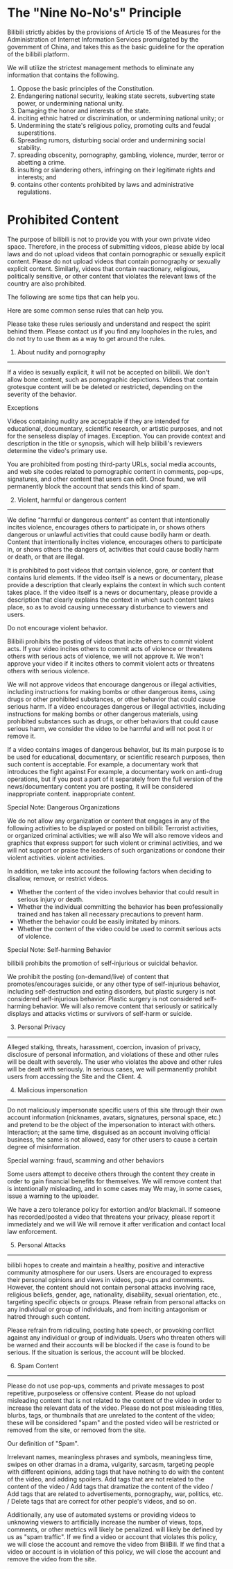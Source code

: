 The "Nine No-No's" Principle
============================

Bilibili strictly abides by the provisions of Article 15 of the Measures for the Administration of Internet Information Services promulgated by the government of China, and takes this as the basic guideline for the operation of the bilibili platform.

We will utilize the strictest management methods to eliminate any information that contains the following.

 1. Oppose the basic principles of the Constitution.
 2. Endangering national security, leaking state secrets, subverting state power, or undermining national unity.
 3. Damaging the honor and interests of the state.
 4. inciting ethnic hatred or discrimination, or undermining national unity; or
 5. Undermining the state's religious policy, promoting cults and feudal superstitions.
 6. Spreading rumors, disturbing social order and undermining social stability.
 7. spreading obscenity, pornography, gambling, violence, murder, terror or abetting a crime.
 8. insulting or slandering others, infringing on their legitimate rights and interests; and
 9. contains other contents prohibited by laws and administrative regulations.

Prohibited Content
==================

The purpose of bilibili is not to provide you with your own private video space. Therefore, in the process of submitting videos, please abide by local laws and do not upload videos that contain pornographic or sexually explicit content.
Please do not upload videos that contain pornography or sexually explicit content. Similarly, videos that contain reactionary, religious, politically sensitive, or other content that violates the relevant laws of the country are also prohibited.

The following are some tips that can help you.

Here are some common sense rules that can help you.

Please take these rules seriously and understand and respect the spirit behind them.
Please contact us if you find any loopholes in the rules, and do not try to use them as a way to get around the rules.

1. About nudity and pornography
-------------------------------

If a video is sexually explicit, it will not be accepted on bilibili. We don't allow bone content, such as pornographic depictions. Videos that contain grotesque content will be
be deleted or restricted, depending on the severity of the behavior.

Exceptions

Videos containing nudity are acceptable if they are intended for educational, documentary, scientific research, or artistic purposes, and not for the senseless display of images.
Exception. You can provide context and description in the title or synopsis, which will help bilibili's reviewers determine the video's primary use.

You are prohibited from posting third-party URLs, social media accounts, and web site codes related to pornographic content in comments, pop-ups, signatures, and other content that users can edit.
Once found, we will permanently block the account that sends this kind of spam.

2. Violent, harmful or dangerous content
----------------------------------------

We define “harmful or dangerous content” as content that intentionally incites violence, encourages others to participate in, or shows others dangerous or unlawful activities that could cause bodily harm or death.
Content that intentionally incites violence, encourages others to participate in, or shows others the dangers of, activities that could cause bodily harm or death, or that are illegal.

It is prohibited to post videos that contain violence, gore, or content that contains lurid elements. If the video itself is a news or documentary, please provide a description that clearly explains the context in which such content takes place.
If the video itself is a news or documentary, please provide a description that clearly explains the context in which such content takes place, so as to avoid causing unnecessary disturbance to viewers and users.

Do not encourage violent behavior.

Bilibili prohibits the posting of videos that incite others to commit violent acts. If your video incites others to commit acts of violence or threatens others with serious acts of violence, we will not approve it.
We won't approve your video if it incites others to commit violent acts or threatens others with serious violence.

We will not approve videos that encourage dangerous or illegal activities, including instructions for making bombs or other dangerous items, using drugs or other prohibited substances, or other behavior that could cause serious harm.
If a video encourages dangerous or illegal activities, including instructions for making bombs or other dangerous materials, using prohibited substances such as drugs, or other behaviors that could cause serious harm, we consider the video to be harmful and will not post it or remove it.

If a video contains images of dangerous behavior, but its main purpose is to be used for educational, documentary, or scientific research purposes, then such content is acceptable. For example, a documentary work that introduces the fight against
For example, a documentary work on anti-drug operations, but if you post a part of it separately from the full version of the news/documentary content you are posting, it will be considered inappropriate content.
inappropriate content.

Special Note: Dangerous Organizations

We do not allow any organization or content that engages in any of the following activities to be displayed or posted on bilibili: Terrorist activities, or organized criminal activities; we will also
We will also remove videos and graphics that express support for such violent or criminal activities, and we will not support or praise the leaders of such organizations or condone their violent activities.
violent activities.

In addition, we take into account the following factors when deciding to disallow, remove, or restrict videos.

- Whether the content of the video involves behavior that could result in serious injury or death.
- Whether the individual committing the behavior has been professionally trained and has taken all necessary precautions to prevent harm.
- Whether the behavior could be easily imitated by minors.
- Whether the content of the video could be used to commit serious acts of violence.

Special Note: Self-harming Behavior

bilibili prohibits the promotion of self-injurious or suicidal behavior.

We prohibit the posting (on-demand/live) of content that promotes/encourages suicide, or any other type of self-injurious behavior, including self-destruction and eating disorders, but plastic surgery is not considered self-injurious behavior.
Plastic surgery is not considered self-harming behavior. We will also remove content that seriously or satirically displays and attacks victims or survivors of self-harm or suicide.


3. Personal Privacy
-------------------

Alleged stalking, threats, harassment, coercion, invasion of privacy, disclosure of personal information, and violations of these and other rules will be dealt with severely.
The user who violates the above and other rules will be dealt with seriously. In serious cases, we will permanently prohibit users from accessing the Site and the Client. 4.

4. Malicious impersonation
--------------------------

Do not maliciously impersonate specific users of this site through their own account information (nicknames, avatars, signatures, personal space, etc.) and pretend to be the object of the impersonation to interact with others.
Interaction; at the same time, disguised as an account involving official business, the same is not allowed, easy for other users to cause a certain degree of misinformation.

Special warning: fraud, scamming and other behaviors

Some users attempt to deceive others through the content they create in order to gain financial benefits for themselves. We will remove content that is intentionally misleading, and in some cases may
We may, in some cases, issue a warning to the uploader.

We have a zero tolerance policy for extortion and/or blackmail. If someone has recorded/posted a video that threatens your privacy, please report it immediately and we will
We will remove it after verification and contact local law enforcement.


5. Personal Attacks
-------------------

bilibli hopes to create and maintain a healthy, positive and interactive community atmosphere for our users. Users are encouraged to express their personal opinions and views in videos, pop-ups and comments.
However, the content should not contain personal attacks involving race, religious beliefs, gender, age, nationality, disability, sexual orientation, etc., targeting specific objects or groups.
Please refrain from personal attacks on any individual or group of individuals, and from inciting antagonism or hatred through such content.

Please refrain from ridiculing, posting hate speech, or provoking conflict against any individual or group of individuals. Users who threaten others will be warned and their accounts will be blocked if the case is found to be serious.
If the situation is serious, the account will be blocked.

6. Spam Content
---------------

Please do not use pop-ups, comments and private messages to post repetitive, purposeless or offensive content. Please do not upload misleading content that is not related to the content of the video in order to increase the relevant data of the video.
Please do not post misleading titles, blurbs, tags, or thumbnails that are unrelated to the content of the video; these will be considered "spam" and the posted video will be restricted or removed from the site,
or removed from the site.

Our definition of "Spam".

Irrelevant names, meaningless phrases and symbols, meaningless time, swipes on other dramas in a drama, vulgarity, sarcasm, targeting people with different opinions, adding tags that have nothing to do with the content of the video, and adding spoilers.
Add tags that are not related to the content of the video / Add tags that dramatize the content of the video / Add tags that are related to advertisements, pornography, war, politics, etc. / Delete tags that are correct for other people's videos, and so on.

Additionally, any use of automated systems or providing videos to unknowing viewers to artificially increase the number of views, tops, comments, or other metrics will likely be penalized.
will likely be defined by us as "spam traffic". If we find a video or account that violates this policy, we will close the account and remove the video from BiliBili.
If we find that a video or account is in violation of this policy, we will close the account and remove the video from the site.